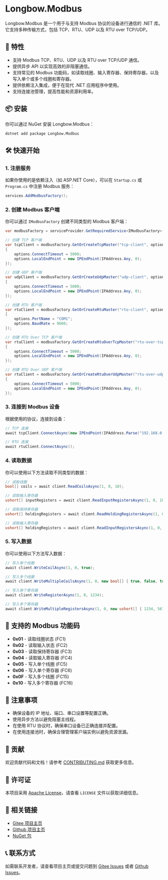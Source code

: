 # Longbow.Modbus

Longbow.Modbus 是一个用于与支持 Modbus 协议的设备进行通信的 .NET 库。它支持多种传输方式，包括 TCP、RTU、UDP 以及 RTU over TCP/UDP。

## 🚀 特性

- 支持 Modbus TCP、RTU、UDP 以及 RTU over TCP/UDP 通信。
- 提供异步 API 以实现高效的非阻塞通信。
- 支持常见的 Modbus 功能码，如读取线圈、输入寄存器、保持寄存器，以及写入单个或多个线圈和寄存器。
- 提供依赖注入集成，便于在现代 .NET 应用程序中使用。
- 支持连接池管理，提高性能和资源利用率。

## 📦 安装

你可以通过 NuGet 安装 Longbow.Modbus：

```bash
dotnet add package Longbow.Modbus
```

## 🛠️ 快速开始

### 1. 注册服务

如果你使用的是依赖注入（如 ASP.NET Core），可以在 `Startup.cs` 或 `Program.cs` 中注册 Modbus 服务：

```csharp
services.AddModbusFactory();
```

### 2. 创建 Modbus 客户端

你可以通过 `IModbusFactory` 创建不同类型的 Modbus 客户端：

```csharp
var modbusFactory = serviceProvider.GetRequiredService<IModbusFactory>();

// 创建 TCP 客户端
var tcpClient = modbusFactory.GetOrCreateTcpMaster("tcp-client", options =>
{
    options.ConnectTimeout = 5000;
    options.LocalEndPoint = new IPEndPoint(IPAddress.Any, 0);
});

// 创建 UDP 客户端
var udpClient = modbusFactory.GetOrCreateUdpMaster("udp-client", options =>
{
    options.ConnectTimeout = 5000;
    options.LocalEndPoint = new IPEndPoint(IPAddress.Any, 0);
});

// 创建 RTU 客户端
var rtuClient = modbusFactory.GetOrCreateRtuMaster("rtu-client", options =>
{
    options.PortName = "COM1";
    options.BaudRate = 9600;
});

// 创建 RTU Over TCP 客户端
var rtuClient = modbusFactory.GetOrCreateRtuOverTcpMaster("rtu-over-tcp-client", options =>
{
    options.ConnectTimeout = 5000;
    options.LocalEndPoint = new IPEndPoint(IPAddress.Any, 0);
});

// 创建 RTU Over UDP 客户端
var rtuClient = modbusFactory.GetOrCreateRtuOverUdpMaster("rtu-over-udp-client", options =>
{
    options.ConnectTimeout = 5000;
    options.LocalEndPoint = new IPEndPoint(IPAddress.Any, 0);
});
```

### 3. 连接到 Modbus 设备

根据使用的协议，连接到设备：

```csharp
// TCP 连接
await tcpClient.ConnectAsync(new IPEndPoint(IPAddress.Parse("192.168.0.1"), 502));

// RTU 连接
await rtuClient.ConnectAsync();
```

### 4. 读取数据

你可以使用以下方法读取不同类型的数据：

```csharp
// 读取线圈
bool[] coils = await client.ReadCoilsAsync(1, 0, 10);

// 读取输入寄存器
ushort[] inputRegisters = await client.ReadInputRegistersAsync(1, 0, 10);

// 读取保持寄存器
ushort[] holdingRegisters = await client.ReadHoldingRegistersAsync(1, 0, 10);

// 读取输入寄存器
ushort[] holdingRegisters = await client.ReadInputRegistersAsync(1, 0, 10);
```

### 5. 写入数据

你可以使用以下方法写入数据：

```csharp
// 写入单个线圈
await client.WriteCoilAsync(1, 0, true);

// 写入多个线圈
await client.WriteMultipleCoilsAsync(1, 0, new bool[] { true, false, true });

// 写入单个寄存器
await client.WriteRegisterAsync(1, 0, 1234);

// 写入多个寄存器
await client.WriteMultipleRegistersAsync(1, 0, new ushort[] { 1234, 5678 });
```

## 🔧 支持的 Modbus 功能码

- **0x01** - 读取线圈状态 (FC1)
- **0x02** - 读取输入状态 (FC2)
- **0x03** - 读取保持寄存器 (FC3)
- **0x04** - 读取输入寄存器 (FC4)
- **0x05** - 写入单个线圈 (FC5)
- **0x06** - 写入单个寄存器 (FC6)
- **0x0F** - 写入多个线圈 (FC15)
- **0x10** - 写入多个寄存器 (FC16)

## 🚧 注意事项

- 确保设备的 IP 地址、端口、串口设置等配置正确。
- 使用异步方法以避免阻塞主线程。
- 在使用 RTU 协议时，确保串口设备已正确连接并配置。
- 在使用连接池时，确保合理管理客户端实例以避免资源泄漏。

## 🤝 贡献

欢迎贡献代码和文档！请参考 [CONTRIBUTING.md](CONTRIBUTING.md) 获取更多信息。

## 📄 许可证

本项目采用 [Apache License](LICENSE)，请查看 `LICENSE` 文件以获取详细信息。

## 🔗 相关链接

- [Gitee 项目主页](https://gitee.com/LongbowEnterprise/Longbow.Modbus)
- [Github 项目主页](https://github.com/LongbowEnterprise/Longbow.Modbus)
- [NuGet 包](https://www.nuget.org/packages/Longbow.Modbus)

## 📞 联系方式

如需联系开发者，请查看项目主页或提交问题到 [Gitee Issues](https://gitee.com/LongbowEnterprise/Longbow.Modbus/issues) 或者 [Github Issues](https://github.com/LongbowEnterprise/Longbow.Modbus/issues)。
